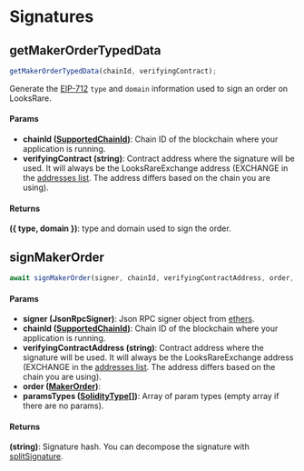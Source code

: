 # Signatures

## getMakerOrderTypedData

```ts
getMakerOrderTypedData(chainId, verifyingContract);
```

Generate the [EIP-712](https://eips.ethereum.org/EIPS/eip-712) `type` and `domain` information used to sign an order on LooksRare.

#### Params

- **chainId ([SupportedChainId](https://github.com/LooksRare/looksrare-sdk/blob/master/src/types/constants.ts#L1))**: Chain ID of the blockchain where your application is running.
- **verifyingContract (string)**: Contract address where the signature will be used. It will always be the LooksRareExchange address (EXCHANGE in the [addresses list](https://github.com/LooksRare/looksrare-sdk/blob/master/src/constants/addresses.ts#L10). The address differs based on the chain you are using).

#### Returns

**({ type, domain })**: type and domain used to sign the order.

## signMakerOrder

```ts
await signMakerOrder(signer, chainId, verifyingContractAddress, order, paramsTypes);
```

#### Params

- **signer (JsonRpcSigner)**: Json RPC signer object from [ethers](https://docs.ethers.io/v5/api/providers/jsonrpc-provider/#JsonRpcSigner).
- **chainId ([SupportedChainId](https://github.com/LooksRare/looksrare-sdk/blob/master/src/types/constants.ts#L1))**: Chain ID of the blockchain where your application is running.
- **verifyingContractAddress (string)**: Contract address where the signature will be used. It will always be the LooksRareExchange address (EXCHANGE in the [addresses list](https://github.com/LooksRare/looksrare-sdk/blob/master/src/constants/addresses.ts#L10). The address differs based on the chain you are using).
- **order ([MakerOrder](https://github.com/LooksRare/looksrare-sdk/blob/master/src/types/sign.ts#L9))**:
- **paramsTypes ([SolidityType[]](https://github.com/LooksRare/looksrare-sdk/blob/master/src/types/sign.ts#L3))**: Array of param types (empty array if there are no params).

#### Returns

**(string)**: Signature hash. You can decompose the signature with [splitSignature](https://docs.ethers.io/v5/api/utils/bytes/#utils-splitSignature).
